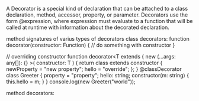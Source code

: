 A Decorator is a special kind of declaration that can be attached to a class declaration, method, accessor, property, or parameter. Decorators use the form @expression, where expression must evaluate to a function that will be called at runtime with information about the decorated declaration.

method signatures of varius types of decorators
class decorators:
  function decorator(constructor: Function) {
    // do something with constructor
  }

  // overriding constructor
  function decorator<T extends { new (...args: any[]): {} >(
    constructor: T
  ) {
    return class extends constructor {
      newProperty = "new property";
      hello = "override";
    };
  }
  @classDecorator
  class Greeter {
    property = "property";
    hello: string;
    constructor(m: string) {
      this.hello = m;
    }
  }
  console.log(new Greeter("world"));

method decorators:
